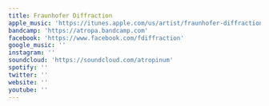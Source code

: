```yaml
---
title: Fraunhofer Diffraction
apple_music: 'https://itunes.apple.com/us/artist/fraunhofer-diffraction/920619225'
bandcamp: 'https://atropa.bandcamp.com'
facebook: 'https://www.facebook.com/fdiffraction'
google_music: ''
instagram: ''
soundcloud: 'https://soundcloud.com/atropinum'
spotify: ''
twitter: ''
website: ''
youtube: ''
---
```

